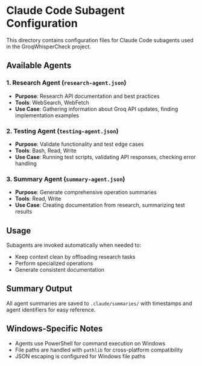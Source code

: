 # Claude Code Subagent Configuration

This directory contains configuration files for Claude Code subagents used in the GroqWhisperCheck project.

## Available Agents

### 1. Research Agent (`research-agent.json`)
- **Purpose**: Research API documentation and best practices
- **Tools**: WebSearch, WebFetch
- **Use Case**: Gathering information about Groq API updates, finding implementation examples

### 2. Testing Agent (`testing-agent.json`)
- **Purpose**: Validate functionality and test edge cases
- **Tools**: Bash, Read, Write
- **Use Case**: Running test scripts, validating API responses, checking error handling

### 3. Summary Agent (`summary-agent.json`)
- **Purpose**: Generate comprehensive operation summaries
- **Tools**: Read, Write
- **Use Case**: Creating documentation from research, summarizing test results

## Usage

Subagents are invoked automatically when needed to:
- Keep context clean by offloading research tasks
- Perform specialized operations
- Generate consistent documentation

## Summary Output

All agent summaries are saved to `.claude/summaries/` with timestamps and agent identifiers for easy reference.

## Windows-Specific Notes

- Agents use PowerShell for command execution on Windows
- File paths are handled with `pathlib` for cross-platform compatibility
- JSON escaping is configured for Windows file paths
